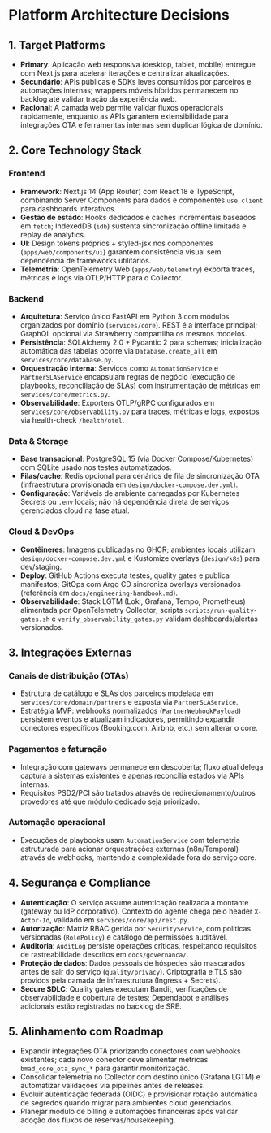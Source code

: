 # Platform Architecture Decisions

## 1. Target Platforms
- **Primary**: Aplicação web responsiva (desktop, tablet, mobile) entregue com Next.js para acelerar iterações e centralizar atualizações.
- **Secundário**: APIs públicas e SDKs leves consumidos por parceiros e automações internas; wrappers móveis híbridos permanecem no backlog até validar tração da experiência web.
- **Racional**: A camada web permite validar fluxos operacionais rapidamente, enquanto as APIs garantem extensibilidade para integrações OTA e ferramentas internas sem duplicar lógica de domínio.

## 2. Core Technology Stack
### Frontend
- **Framework**: Next.js 14 (App Router) com React 18 e TypeScript, combinando Server Components para dados e componentes `use client` para dashboards interativos.
- **Gestão de estado**: Hooks dedicados e caches incrementais baseados em `fetch`; IndexedDB (`idb`) sustenta sincronização offline limitada e replay de analytics.
- **UI**: Design tokens próprios + styled-jsx nos componentes (`apps/web/components/ui`) garantem consistência visual sem dependência de frameworks utilitários.
- **Telemetria**: OpenTelemetry Web (`apps/web/telemetry`) exporta traces, métricas e logs via OTLP/HTTP para o Collector.

### Backend
- **Arquitetura**: Serviço único FastAPI em Python 3 com módulos organizados por domínio (`services/core`). REST é a interface principal; GraphQL opcional via Strawberry compartilha os mesmos modelos.
- **Persistência**: SQLAlchemy 2.0 + Pydantic 2 para schemas; inicialização automática das tabelas ocorre via `Database.create_all` em `services/core/database.py`.
- **Orquestração interna**: Serviços como `AutomationService` e `PartnerSLAService` encapsulam regras de negócio (execução de playbooks, reconciliação de SLAs) com instrumentação de métricas em `services/core/metrics.py`.
- **Observabilidade**: Exporters OTLP/gRPC configurados em `services/core/observability.py` para traces, métricas e logs, expostos via health-check `/health/otel`.

### Data & Storage
- **Base transacional**: PostgreSQL 15 (via Docker Compose/Kubernetes) com SQLite usado nos testes automatizados.
- **Filas/cache**: Redis opcional para cenários de fila de sincronização OTA (infraestrutura provisionada em `design/docker-compose.dev.yml`).
- **Configuração**: Variáveis de ambiente carregadas por Kubernetes Secrets ou `.env` locais; não há dependência direta de serviços gerenciados cloud na fase atual.

### Cloud & DevOps
- **Contêineres**: Imagens publicadas no GHCR; ambientes locais utilizam `design/docker-compose.dev.yml` e Kustomize overlays (`design/k8s`) para dev/staging.
- **Deploy**: GitHub Actions executa testes, quality gates e publica manifestos; GitOps com Argo CD sincroniza overlays versionados (referência em `docs/engineering-handbook.md`).
- **Observabilidade**: Stack LGTM (Loki, Grafana, Tempo, Prometheus) alimentada por OpenTelemetry Collector; scripts `scripts/run-quality-gates.sh` e `verify_observability_gates.py` validam dashboards/alertas versionados.

## 3. Integrações Externas
### Canais de distribuição (OTAs)
- Estrutura de catálogo e SLAs dos parceiros modelada em `services/core/domain/partners` e exposta via `PartnerSLAService`.
- Estratégia MVP: webhooks normalizados (`PartnerWebhookPayload`) persistem eventos e atualizam indicadores, permitindo expandir conectores específicos (Booking.com, Airbnb, etc.) sem alterar o core.

### Pagamentos e faturação
- Integração com gateways permanece em descoberta; fluxo atual delega captura a sistemas existentes e apenas reconcilia estados via APIs internas.
- Requisitos PSD2/PCI são tratados através de redirecionamento/outros provedores até que módulo dedicado seja priorizado.

### Automação operacional
- Execuções de playbooks usam `AutomationService` com telemetria estruturada para acionar orquestrações externas (n8n/Temporal) através de webhooks, mantendo a complexidade fora do serviço core.

## 4. Segurança e Compliance
- **Autenticação**: O serviço assume autenticação realizada a montante (gateway ou IdP corporativo). Contexto do agente chega pelo header `X-Actor-Id`, validado em `services/core/api/rest.py`.
- **Autorização**: Matriz RBAC gerida por `SecurityService`, com políticas versionadas (`RolePolicy`) e catálogo de permissões auditável.
- **Auditoria**: `AuditLog` persiste operações críticas, respeitando requisitos de rastreabilidade descritos em `docs/governanca/`.
- **Proteção de dados**: Dados pessoais de hóspedes são mascarados antes de sair do serviço (`quality/privacy`). Criptografia e TLS são providos pela camada de infraestrutura (Ingress + Secrets).
- **Secure SDLC**: Quality gates executam Bandit, verificações de observabilidade e cobertura de testes; Dependabot e análises adicionais estão registradas no backlog de SRE.

## 5. Alinhamento com Roadmap
- Expandir integrações OTA priorizando conectores com webhooks existentes; cada novo conector deve alimentar métricas `bmad_core_ota_sync_*` para garantir monitorização.
- Consolidar telemetria no Collector com destino único (Grafana LGTM) e automatizar validações via pipelines antes de releases.
- Evoluir autenticação federada (OIDC) e provisionar rotação automática de segredos quando migrar para ambientes cloud gerenciados.
- Planejar módulo de billing e automações financeiras após validar adoção dos fluxos de reservas/housekeeping.
